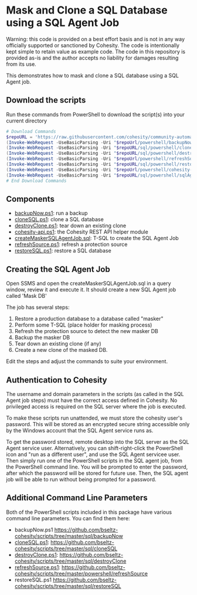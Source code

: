 # Mask and Clone a SQL Database using a SQL Agent Job

Warning: this code is provided on a best effort basis and is not in any way officially supported or sanctioned by Cohesity. The code is intentionally kept simple to retain value as example code. The code in this repository is provided as-is and the author accepts no liability for damages resulting from its use.

This demonstrates how to mask and clone a SQL database using a SQL Agent job.

## Download the scripts

Run these commands from PowerShell to download the script(s) into your current directory

```powershell
# Download Commands
$repoURL = 'https://raw.githubusercontent.com/cohesity/community-automation-samples/main'
(Invoke-WebRequest -UseBasicParsing -Uri "$repoUrl/powershell/backupNow/backupNow.ps1").content | Out-File "backupNow.ps1"; (Get-Content "backupNow.ps1") | Set-Content "backupNow.ps1"
(Invoke-WebRequest -UseBasicParsing -Uri "$repoURL/sql/powershell/cloneSQL/cloneSQL.ps1").content | Out-File "cloneSQL.ps1"; (Get-Content "cloneSQL.ps1") | Set-Content "cloneSQL.ps1"
(Invoke-WebRequest -UseBasicParsing -Uri "$repoURL/sql/powershell/destroyClone/destroyClone.ps1").content | Out-File "destroyClone.ps1"; (Get-Content "destroyClone.ps1") | Set-Content "destroyClone.ps1"
(Invoke-WebRequest -UseBasicParsing -Uri "$repoUrl/powershell/refreshSource/refreshSource.ps1").content | Out-File "refreshSource.ps1"; (Get-Content "refreshSource.ps1") | Set-Content "refreshSource.ps1"
(Invoke-WebRequest -UseBasicParsing -Uri "$repoURL/sql/powershell/restoreSQL/restoreSQL.ps1").content | Out-File "restoreSQL.ps1"; (Get-Content "restoreSQL.ps1") | Set-Content "restoreSQL.ps1"
(Invoke-WebRequest -UseBasicParsing -Uri "$repoUrl/powershell/cohesity-api/cohesity-api.ps1").content | Out-File cohesity-api.ps1; (Get-Content cohesity-api.ps1) | Set-Content cohesity-api.ps1
(Invoke-WebRequest -UseBasicParsing -Uri "$repoURL/sql/powershell/sqlAgentJob-maskDB/createMaskerSQLAgentJob.sql").content | Out-File createMaskerSQLAgentJob.sql; (Get-Content createMaskerSQLAgentJob.sql) | Set-Content createMaskerSQLAgentJob.sql
# End Download Commands
```

## Components

* [backupNow.ps1](https://raw.githubusercontent.com/cohesity/community-automation-samples/main/sql/sqlAgentJob-maskDB/backupNow.ps1): run a backup
* [cloneSQL.ps1](https://raw.githubusercontent.com/cohesity/community-automation-samples/main/sql/sqlAgentJob-maskDB/cloneSQL.ps1): clone a SQL database
* [destroyClone.ps1](https://raw.githubusercontent.com/cohesity/community-automation-samples/main/sql/sqlAgentJob-maskDB/destroyClone.ps1): tear down an existing clone
* [cohesity-api.ps1](https://raw.githubusercontent.com/cohesity/community-automation-samples/main/sql/sqlAgentJob-maskDB/cohesity-api.ps1): the Cohesity REST API helper module
* [createMaskerSQLAgentJob.sql](https://raw.githubusercontent.com/cohesity/community-automation-samples/main/sql/sqlAgentJob-maskDB/createMaskerSQLAgentJob.sql): T-SQL to create the SQL Agent Job
* [refreshSource.ps1](https://raw.githubusercontent.com/cohesity/community-automation-samples/main/sql/sqlAgentJob-maskDB/refreshSource.ps1): refresh a protection source
* [restoreSQL.ps1](https://raw.githubusercontent.com/cohesity/community-automation-samples/main/sql/sqlAgentJob-maskDB/restoreSQL.ps1): restore a SQL database

## Creating the SQL Agent Job

Open SSMS and open the createMaskerSQLAgentJob.sql in a query window, review it and execute it. It should create a new SQL Agent job called 'Mask DB'

The job has several steps:

1) Restore a production database to a database called "masker"
2) Perform some T-SQL (place holder for masking process)
3) Refresh the protection source to detect the new masker DB
4) Backup the masker DB
5) Tear down an existing clone (if any)
6) Create a new clone of the masked DB.

Edit the steps and adjust the commands to suite your environment.

## Authentication to Cohesity

The username and domain parameters in the scripts (as called in the SQL Agent job steps) must have the correct access defined in Cohesity. No privileged access is required on the SQL server where the job is executed.

To make these scripts run unattended, we must store the cohesity user's password. This will be stored as an encrypted secure string accessible only by the Windows account that the SQL Agent service runs as.

To get the password stored, remote desktop into the SQL server as the SQL Agent service user. Alternatively, you can shift-right-click the PowerShell icon and "run as a different user", and use the SQL Agent servicee user. Then simply run one of the PowerShell scripts in the SQL agent job, from the PowerShell command line. You will be prompted to enter the password, after which the password will be stored for future use. Then, the SQL agent job will be able to run without being prompted for a password.

## Additional Command Line Parameters

Both of the PowerShell scripts included in this package have various command line parameters. You can find them here:

* backupNow.ps1 <https://github.com/bseltz-cohesity/scripts/tree/master/sql/backupNow>
* [cloneSQL.ps1](https://raw.githubusercontent.com/cohesity/community-automation-samples/main/sql/sqlAgentJob-maskDB/cloneSQL.ps1): <https://github.com/bseltz-cohesity/scripts/tree/master/sql/cloneSQL>
* [destroyClone.ps1](https://raw.githubusercontent.com/cohesity/community-automation-samples/main/sql/sqlAgentJob-maskDB/destroyClone.ps1): <https://github.com/bseltz-cohesity/scripts/tree/master/sql/destroyClone>
* [refreshSource.ps1](https://raw.githubusercontent.com/cohesity/community-automation-samples/main/sql/sqlAgentJob-maskDB/refreshSource.ps1): <https://github.com/bseltz-cohesity/scripts/tree/master/powershell/refreshSource>
* restoreSQL.ps1 <https://github.com/bseltz-cohesity/scripts/tree/master/sql/restoreSQL>
